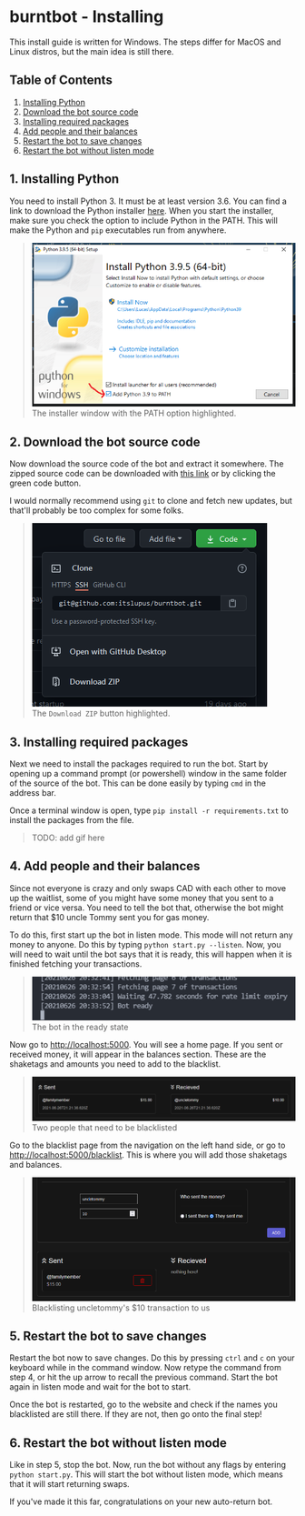 # burntbot - Installing
This install guide is written for Windows. The steps differ for MacOS and Linux distros, but the main idea is still there.

## Table of Contents
1. [Installing Python](#1-installing-python)
2. [Download the bot source code](#2-download-the-bot-source-code)
3. [Installing required packages](#3-installing-required-packages)
4. [Add people and their balances](#4-add-people-and-their-balances)
5. [Restart the bot to save changes](#5-restart-the-bot-to-save-changes)
6. [Restart the bot without listen mode](#6-restart-the-bot-without-listen-mode)

## 1. Installing Python
You need to install Python 3. It must be at least version 3.6. You can find a link to download the Python installer [here](https://www.python.org/downloads/). When you start the installer, make sure you check the option to include Python in the PATH. This will make the Python and `pip` executables run from anywhere.

> ![](.github/install_guide/install_python.png)  
> The installer window with the PATH option highlighted.

## 2. Download the bot source code
Now download the source code of the bot and extract it somewhere. The zipped source code can be downloaded with [this link](https://github.com/itslupus/burntbot/archive/refs/heads/master.zip) or by clicking the green code button.

I would normally recommend using `git` to clone and fetch new updates, but that'll probably be too complex for some folks.

> ![](.github/install_guide/download_source.png)  
> The `Download ZIP` button highlighted.

## 3. Installing required packages
Next we need to install the packages required to run the bot. Start by opening up a command prompt (or powershell) window in the same folder of the source of the bot. This can be done easily by typing `cmd` in the address bar.

Once a terminal window is open, type `pip install -r requirements.txt` to install the packages from the file.

> TODO: add gif here

## 4. Add people and their balances
Since not everyone is crazy and only swaps CAD with each other to move up the waitlist, some of you might have some money that you sent to a friend or vice versa. You need to tell the bot that, otherwise the bot might return that $10 uncle Tommy sent you for gas money.

To do this, first start up the bot in listen mode. This mode will not return any money to anyone. Do this by typing `python start.py --listen`. Now, you will need to wait until the bot says that it is ready, this will happen when it is finished fetching your transactions.

> ![](.github/install_guide/bot_ready.png)  
> The bot in the ready state

Now go to [http://localhost:5000](http://localhost:5000). You will see a home page. If you sent or received money, it will appear in the balances section. These are the shaketags and amounts you need to add to the blacklist.

> ![](.github/install_guide/balances.png)  
> Two people that need to be blacklisted

Go to the blacklist page from the navigation on the left hand side, or go to [http://localhost:5000/blacklist](http://localhost:5000/blacklist). This is where you will add those shaketags and balances.

> ![](.github/install_guide/blacklist.png)  
> Blacklisting uncletommy's $10 transaction to us

## 5. Restart the bot to save changes
Restart the bot now to save changes. Do this by pressing `ctrl` and `c` on your keyboard while in the command window. Now retype the command from step 4, or hit the up arrow to recall the previous command. Start the bot again in listen mode and wait for the bot to start.

Once the bot is restarted, go to the website and check if the names you blacklisted are still there. If they are not, then go onto the final step!

## 6. Restart the bot without listen mode
Like in step 5, stop the bot. Now, run the bot without any flags by entering `python start.py`. This will start the bot without listen mode, which means that it will start returning swaps.

If you've made it this far, congratulations on your new auto-return bot.